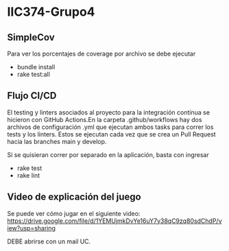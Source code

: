 # IIC374-Grupo4

## SimpleCov

Para ver los porcentajes de coverage por archivo se debe ejecutar 
- bundle install
- rake test:all

## Flujo CI/CD

El testing y linters asociados al proyecto para la integración contínua se hicieron con GitHub Actions.En la carpeta .github/workflows hay dos archivos de configuración .yml que ejecutan ambos tasks para correr los tests y los linters. Estos se ejecutan cada vez que se crea un Pull Request hacia las branches main y develop.

Si se quisieran correr por separado en la aplicación, basta con ingresar
- rake test
- rake lint

## Video de explicación del juego

Se puede ver cómo jugar en el siguiente video: https://drive.google.com/file/d/1YEMUjmkDvYe16uY7y38qC9zq80sdChdP/view?usp=sharing

DEBE abrirse con un mail UC.

